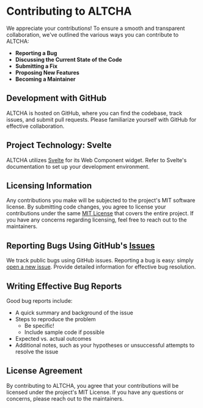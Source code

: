 # Contributing to ALTCHA

We appreciate your contributions! To ensure a smooth and transparent collaboration, we've outlined the various ways you can contribute to ALTCHA:

- **Reporting a Bug**
- **Discussing the Current State of the Code**
- **Submitting a Fix**
- **Proposing New Features**
- **Becoming a Maintainer**

## Development with GitHub

ALTCHA is hosted on GitHub, where you can find the codebase, track issues, and submit pull requests. Please familiarize yourself with GitHub for effective collaboration.

## Project Technology: Svelte

ALTCHA utilizes [Svelte](https://svelte.dev) for its Web Component widget. Refer to Svelte's documentation to set up your development environment.

## Licensing Information

Any contributions you make will be subjected to the project's MIT software license. By submitting code changes, you agree to license your contributions under the same [MIT License](http://choosealicense.com/licenses/mit/) that covers the entire project. If you have any concerns regarding licensing, feel free to reach out to the maintainers.

## Reporting Bugs Using GitHub's [Issues](https://github.com/altcha-org/altcha-lib-ex/issues)

We track public bugs using GitHub issues. Reporting a bug is easy: simply [open a new issue](https://github.com/altcha-org/altcha-lib-ex/issues). Provide detailed information for effective bug resolution.

## Writing Effective Bug Reports

Good bug reports include:

- A quick summary and background of the issue
- Steps to reproduce the problem
  - Be specific!
  - Include sample code if possible
- Expected vs. actual outcomes
- Additional notes, such as your hypotheses or unsuccessful attempts to resolve the issue

## License Agreement

By contributing to ALTCHA, you agree that your contributions will be licensed under the project's MIT License. If you have any questions or concerns, please reach out to the maintainers.
